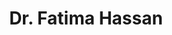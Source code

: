 ---
title: "Dr. Fatima Hassan"
name: "Fatima Hassan"
email: "fatima.hassan@kailab.org"
description: "Research team member at KaiLab, specializing in Kurdish language technology and computational linguistics."
organizationIds: ["kailab", "uod-cs"]
# Social Media Links (optional)
social:
  github: "https://github.com/fatima-hassan"
  linkedin: "https://linkedin.com/in/fatima-hassan"
  huggingface: "https://huggingface.co/fatima-hassan"
  researchgate: "https://researchgate.net/profile/fatima-hassan"
  googlescholar: "https://scholar.google.com/citations?user=fatima-hassan"
draft: false
---